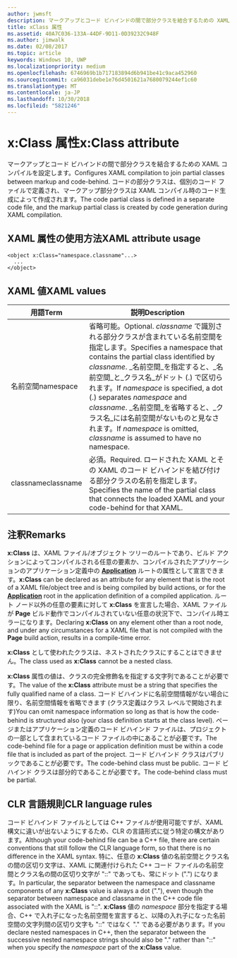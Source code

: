```yaml
---
author: jwmsft
description: マークアップとコード ビハインドの間で部分クラスを結合するための XAML コンパイルを設定します。 コードの部分クラスは個別のコード ファイルで定義され、マークアップ部分クラスは XAML コンパイル時のコード生成によって作成されます。
title: xClass 属性
ms.assetid: 40A7C036-133A-44DF-9D11-0D39232C948F
ms.author: jimwalk
ms.date: 02/08/2017
ms.topic: article
keywords: Windows 10, UWP
ms.localizationpriority: medium
ms.openlocfilehash: 6746969b1b717183894d6b941be41c9aca452960
ms.sourcegitcommit: ca96031debe1e76d4501621a7680079244ef1c60
ms.translationtype: MT
ms.contentlocale: ja-JP
ms.lasthandoff: 10/30/2018
ms.locfileid: "5821246"
---
```

# <a name="xclass-attribute"></a><span data-ttu-id="08cff-105">x:Class 属性</span><span class="sxs-lookup"><span data-stu-id="08cff-105">x:Class attribute</span></span>


<span data-ttu-id="08cff-106">マークアップとコード ビハインドの間で部分クラスを結合するための XAML コンパイルを設定します。</span><span class="sxs-lookup"><span data-stu-id="08cff-106">Configures XAML compilation to join partial classes between markup and code-behind.</span></span> <span data-ttu-id="08cff-107">コードの部分クラスは、個別のコード ファイルで定義され、マークアップ部分クラスは XAML コンパイル時のコード生成によって作成されます。</span><span class="sxs-lookup"><span data-stu-id="08cff-107">The code partial class is defined in a separate code file, and the markup partial class is created by code generation during XAML compilation.</span></span>

## <a name="xaml-attribute-usage"></a><span data-ttu-id="08cff-108">XAML 属性の使用方法</span><span class="sxs-lookup"><span data-stu-id="08cff-108">XAML attribute usage</span></span>


``` syntax
<object x:Class="namespace.classname"...>
  ...
</object>
```

## <a name="xaml-values"></a><span data-ttu-id="08cff-109">XAML 値</span><span class="sxs-lookup"><span data-stu-id="08cff-109">XAML values</span></span>

| <span data-ttu-id="08cff-110">用語</span><span class="sxs-lookup"><span data-stu-id="08cff-110">Term</span></span> | <span data-ttu-id="08cff-111">説明</span><span class="sxs-lookup"><span data-stu-id="08cff-111">Description</span></span> |
|------|-------------|
| <span data-ttu-id="08cff-112">名前空間</span><span class="sxs-lookup"><span data-stu-id="08cff-112">namespace</span></span> | <span data-ttu-id="08cff-113">省略可能。</span><span class="sxs-lookup"><span data-stu-id="08cff-113">Optional.</span></span> <span data-ttu-id="08cff-114">_classname_ で識別される部分クラスが含まれている名前空間を指定します。</span><span class="sxs-lookup"><span data-stu-id="08cff-114">Specifies a namespace that contains the partial class identified by _classname_.</span></span> <span data-ttu-id="08cff-115">_名前空間_を指定すると、_名前空間_と_クラス名_がドット (.) で区切られます。</span><span class="sxs-lookup"><span data-stu-id="08cff-115">If _namespace_ is specified, a dot (.) separates _namespace_ and _classname_.</span></span> <span data-ttu-id="08cff-116">_名前空間_を省略すると、_クラス名_には名前空間がないものと見なされます。</span><span class="sxs-lookup"><span data-stu-id="08cff-116">If _namespace_ is omitted, _classname_ is assumed to have no namespace.</span></span> |
| <span data-ttu-id="08cff-117">classname</span><span class="sxs-lookup"><span data-stu-id="08cff-117">classname</span></span> | <span data-ttu-id="08cff-118">必須。</span><span class="sxs-lookup"><span data-stu-id="08cff-118">Required.</span></span> <span data-ttu-id="08cff-119">ロードされた XAML とその XAML のコード ビハインドを結び付ける部分クラスの名前を指定します。</span><span class="sxs-lookup"><span data-stu-id="08cff-119">Specifies the name of the partial class that connects the loaded XAML and your code-behind for that XAML.</span></span> | 

## <a name="remarks"></a><span data-ttu-id="08cff-120">注釈</span><span class="sxs-lookup"><span data-stu-id="08cff-120">Remarks</span></span>

<span data-ttu-id="08cff-121">**x:Class** は、XAML ファイル/オブジェクト ツリーのルートであり、ビルド アクションによってコンパイルされる任意の要素か、コンパイルされたアプリケーションのアプリケーション定義中の [**Application**](https://msdn.microsoft.com/library/windows/apps/br242324) ルートの属性として宣言できます。</span><span class="sxs-lookup"><span data-stu-id="08cff-121">**x:Class** can be declared as an attribute for any element that is the root of a XAML file/object tree and is being compiled by build actions, or for the [**Application**](https://msdn.microsoft.com/library/windows/apps/br242324) root in the application definition of a compiled application.</span></span> <span data-ttu-id="08cff-122">ルート ノード以外の任意の要素に対して **x:Class** を宣言した場合、XAML ファイルが **Page** ビルド動作でコンパイルされていない任意の状況下で、コンパイル時エラーになります。</span><span class="sxs-lookup"><span data-stu-id="08cff-122">Declaring **x:Class** on any element other than a root node, and under any circumstances for a XAML file that is not compiled with the **Page** build action, results in a compile-time error.</span></span>

<span data-ttu-id="08cff-123">**x:Class** として使われたクラスは、ネストされたクラスにすることはできません。</span><span class="sxs-lookup"><span data-stu-id="08cff-123">The class used as **x:Class** cannot be a nested class.</span></span>

<span data-ttu-id="08cff-124">**x:Class** 属性の値は、クラスの完全修飾名を指定する文字列であることが必要です。</span><span class="sxs-lookup"><span data-stu-id="08cff-124">The value of the **x:Class** attribute must be a string that specifies the fully qualified name of a class.</span></span> <span data-ttu-id="08cff-125">コード ビハインドに名前空間情報がない場合に限り、名前空間情報を省略できます (クラス定義はクラス レベルで開始されます)</span><span class="sxs-lookup"><span data-stu-id="08cff-125">You can omit namespace information so long as that is how the code-behind is structured also (your class definition starts at the class level).</span></span> <span data-ttu-id="08cff-126">ページまたはアプリケーション定義のコード ビハインド ファイルは、プロジェクトの一部として含まれているコード ファイルの中にあることが必要です。</span><span class="sxs-lookup"><span data-stu-id="08cff-126">The code-behind file for a page or application definition must be within a code file that is included as part of the project.</span></span> <span data-ttu-id="08cff-127">コード ビハインド クラスはパブリックであることが必要です。</span><span class="sxs-lookup"><span data-stu-id="08cff-127">The code-behind class must be public.</span></span> <span data-ttu-id="08cff-128">コード ビハインド クラスは部分的であることが必要です。</span><span class="sxs-lookup"><span data-stu-id="08cff-128">The code-behind class must be partial.</span></span>

## <a name="clr-language-rules"></a><span data-ttu-id="08cff-129">CLR 言語規則</span><span class="sxs-lookup"><span data-stu-id="08cff-129">CLR language rules</span></span>

<span data-ttu-id="08cff-130">コード ビハインド ファイルとしては C++ ファイルが使用可能ですが、XAML 構文に違いが出ないようにするため、CLR の言語形式に従う特定の構文があります。</span><span class="sxs-lookup"><span data-stu-id="08cff-130">Although your code-behind file can be a C++ file, there are certain conventions that still follow the CLR language form, so that there is no difference in the XAML syntax.</span></span> <span data-ttu-id="08cff-131">特に、任意の **x:Class** 値の名前空間とクラス名の間の区切り文字は、XAML に関連付けられた C++ コード ファイルの名前空間とクラス名の間の区切り文字が "::" であっても、常にドット (".") になります。</span><span class="sxs-lookup"><span data-stu-id="08cff-131">In particular, the separator between the namespace and classname components of any **x:Class** value is always a dot ("."), even though the separator between namespace and classname in the C++ code file associated with the XAML is "::".</span></span> <span data-ttu-id="08cff-132">**x:Class** 値の *namespace* 部分を指定する場合、C++ で入れ子になった名前空間を宣言すると、以降の入れ子になった名前空間の文字列間の区切り文字も "::" ではなく "." である必要があります。</span><span class="sxs-lookup"><span data-stu-id="08cff-132">If you declare nested namespaces in C++, then the separator between the successive nested namespace strings should also be "." rather than "::" when you specify the *namespace* part of the **x:Class** value.</span></span>

